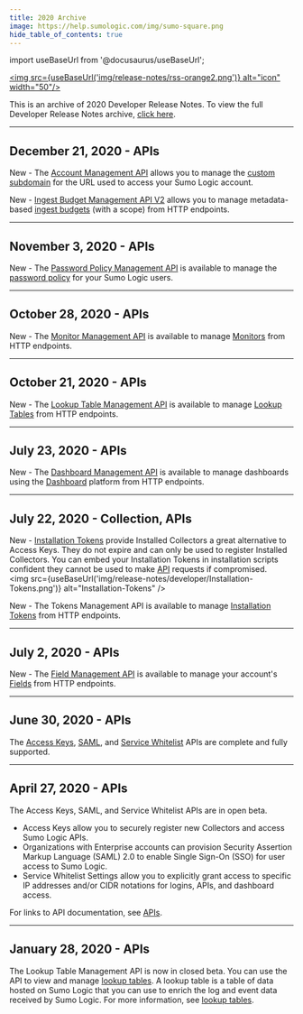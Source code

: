 ```yaml
---
title: 2020 Archive
image: https://help.sumologic.com/img/sumo-square.png
hide_table_of_contents: true
---
```


import useBaseUrl from '@docusaurus/useBaseUrl';

<a href="https://help.sumologic.com/release-notes-service/rss.xml"><img src={useBaseUrl('img/release-notes/rss-orange2.png')} alt="icon" width="50"/></a>

This is an archive of 2020 Developer Release Notes. To view the full Developer Release Notes archive, [click here](/release-notes-developer/archive).

<!-- truncate -->

---
## December 21, 2020 - APIs

New - The [Account Management API](/docs/api/account-management) allows you to manage the [custom subdomain](/docs/manage/manage-subscription/manage-org-settings) for the URL used to access your Sumo Logic account.

New - [Ingest Budget Management API V2](/docs/api/ingest-budget-v2) allows you to manage metadata-based [ingest budgets](/docs/manage/ingestion-volume/ingest-budgets) (with a scope) from HTTP endpoints.


---
## November 3, 2020  - APIs

New - The [Password Policy Management API](/docs/api/password-policy) is available to manage the [password policy](/docs/manage/security/set-password-policy) for your Sumo Logic users.

---
## October 28, 2020 - APIs

New - The [Monitor Management API](/docs/api/monitors-management) is available to manage [Monitors](/docs/alerts/monitors) from HTTP endpoints.


---
## October 21, 2020 - APIs

New - The [Lookup Table Management API](/docs/api/lookup-tables) is available to manage [Lookup Tables](/docs/search/lookup-tables) from HTTP endpoints.


---
## July 23, 2020 - APIs

New - The [Dashboard Management API](/docs/api/dashboard) is available to manage dashboards using the [Dashboard](/docs/dashboards) platform from HTTP endpoints.


---
## July 22, 2020 - Collection, APIs

New - [Installation Tokens](/docs/manage/security/installation-tokens) provide Installed Collectors a great alternative to Access Keys. They do not expire and can only be used to register Installed Collectors. You can embed your Installation Tokens in installation scripts confident they cannot be used to make [API](/docs/api) requests if compromised.<br/><img src={useBaseUrl('img/release-notes/developer/Installation-Tokens.png')} alt="Installation-Tokens" />

New - The Tokens Management API is available to manage [Installation Tokens](/docs/manage/security/installation-tokens) from HTTP endpoints.

---
## July 2, 2020 - APIs

New - The [Field Management API](/docs/api/field-management) is available to manage your account's [Fields](/docs/manage/fields) from HTTP endpoints.

---
## June 30, 2020 - APIs

The [Access Keys](/docs/api/access-keys), [SAML](/docs/api/saml-configuration), and [Service Whitelist](/docs/api/service-allowlist) APIs are complete and fully supported.


---
## April 27, 2020 - APIs

The Access Keys, SAML, and Service Whitelist APIs are in open beta.

* Access Keys allow you to securely register new Collectors and access Sumo Logic APIs.
* Organizations with Enterprise accounts can provision Security Assertion Markup Language (SAML) 2.0 to enable Single Sign-On (SSO) for user access to Sumo Logic.
* Service Whitelist Settings allow you to explicitly grant access to specific IP addresses and/or CIDR notations for logins, APIs, and dashboard access.

For links to API documentation, see [APIs](/docs/api).


---
## January 28, 2020 - APIs

The Lookup Table Management API is now in closed beta. You can use the API to view and manage [lookup tables](/docs/search/lookup-tables/). A lookup table is a table of data hosted on Sumo Logic that you can use to enrich the log and event data received by Sumo Logic. For more information, see [lookup tables](/docs/api/lookup-tables).
